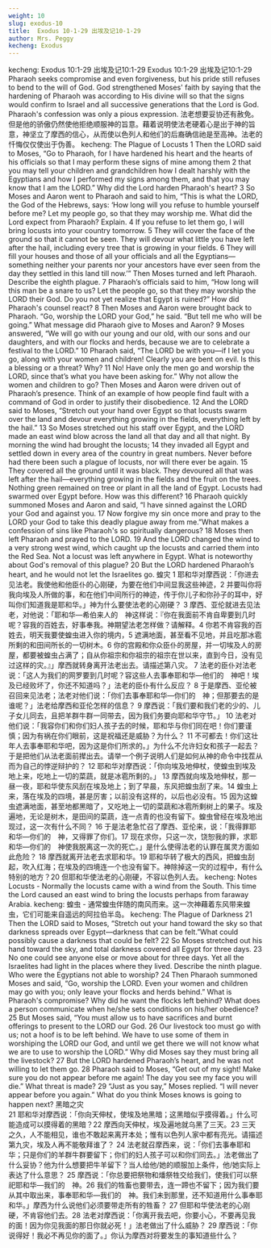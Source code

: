 ```yaml
---
weight: 10
slug: exodus-10
title:  Exodus 10-1-29 出埃及记10-1-29
author: Mrs. Peggy
kecheng: Exodus
---
```

kecheng: Exodus 10:1-29 出埃及记10:1-29
Exodus 10:1-29
出埃及记10:1-29
            Pharaoh seeks compromise and even forgiveness, but his pride still refuses to bend to the will of God. God strengthened Moses' faith by saying that the hardening of Pharaoh was according to His divine will so that the signs would confirm to Israel and all successive generations that the Lord is God. Pharaoh's confession was only a pious expression.
            法老想要妥协还有赦免。但是他的骄傲仍然使他拒绝顺服神的旨意。藉着说明使法老硬着心是出于神的旨意，神坚立了摩西的信心，从而使以色列人和他们的后裔确信祂是至高神。法老的忏悔仅仅使出于伪善。
kecheng: The Plague of Locusts
    1 Then the LORD said to Moses, “Go to Pharaoh, for I have hardened his heart and the hearts of his officials so that I may perform these signs of mine among them 2 that you may tell your children and grandchildren how I dealt harshly with the Egyptians and how I performed my signs among them, and that you may know that I am the LORD.” Why did the Lord harden Pharaoh's heart?
   3 So Moses and Aaron went to Pharaoh and said to him, “This is what the LORD, the God of the Hebrews, says: ‘How long will you refuse to humble yourself before me? Let my people go, so that they may worship me. What did the Lord expect from Pharaoh? Explain. 4 If you refuse to let them go, I will bring locusts into your country tomorrow. 5 They will cover the face of the ground so that it cannot be seen. They will devour what little you have left after the hail, including every tree that is growing in your fields. 6 They will fill your houses and those of all your officials and all the Egyptians—something neither your parents nor your ancestors have ever seen from the day they settled in this land till now.’” Then Moses turned and left Pharaoh. Describe the eighth plague.
   7 Pharaoh’s officials said to him, “How long will this man be a snare to us? Let the people go, so that they may worship the LORD their God. Do you not yet realize that Egypt is ruined?” How did Pharaoh's counsel react?
   8 Then Moses and Aaron were brought back to Pharaoh. “Go, worship the LORD your God,” he said. “But tell me who will be going.” What message did Pharaoh give to Moses and Aaron?
   9 Moses answered, “We will go with our young and our old, with our sons and our daughters, and with our flocks and herds, because we are to celebrate a festival to the LORD.”
   10 Pharaoh said, “The LORD be with you—if I let you go, along with your women and children! Clearly you are bent on evil. Is this a blessing or a threat? Why? 11 No! Have only the men go and worship the LORD, since that’s what you have been asking for.” Why not allow the women and children to go? Then Moses and Aaron were driven out of Pharaoh’s presence. Think of an example of how people find fault with a command of God in order to justify their disobedience.
   12 And the LORD said to Moses, “Stretch out your hand over Egypt so that locusts swarm over the land and devour everything growing in the fields, everything left by the hail.”
   13 So Moses stretched out his staff over Egypt, and the LORD made an east wind blow across the land all that day and all that night. By morning the wind had brought the locusts; 14 they invaded all Egypt and settled down in every area of the country in great numbers. Never before had there been such a plague of locusts, nor will there ever be again. 15 They covered all the ground until it was black. They devoured all that was left after the hail—everything growing in the fields and the fruit on the trees. Nothing green remained on tree or plant in all the land of Egypt. Locusts had swarmed over Egypt before. How was this different?
   16 Pharaoh quickly summoned Moses and Aaron and said, “I have sinned against the LORD your God and against you. 17 Now forgive my sin once more and pray to the LORD your God to take this deadly plague away from me.”What makes a confession of sins like Pharaoh's so spiritually dangerous?
   18 Moses then left Pharaoh and prayed to the LORD. 19 And the LORD changed the wind to a very strong west wind, which caught up the locusts and carried them into the Red Sea. Not a locust was left anywhere in Egypt. What is noteworthy about God's removal of this plague? 20 But the LORD hardened Pharaoh’s heart, and he would not let the Israelites go.
蝗灾
1 耶和华对摩西说：「你进去见法老。我使他和他臣仆的心刚硬，为要在他们中间显我这些神迹，2 并要叫你将我向埃及人所做的事，和在他们中间所行的神迹，传于你儿子和你孙子的耳中，好叫你们知道我是耶和华。」神为什么要使法老的心刚硬？
3 摩西、亚伦就进去见法老，对他说：「耶和华—希伯来人的　神这样说：『你在我面前不肯自卑要到几时呢？容我的百姓去，好事奉我。神期望法老怎样做？请解释。4 你若不肯容我的百姓去，明天我要使蝗虫进入你的境内，5 遮满地面，甚至看不见地，并且吃那冰雹所剩的和田间所长的一切树木。6 你的宫殿和你众臣仆的房屋，并一切埃及人的房屋，都要被蝗虫占满了；自从你祖宗和你祖宗的祖宗在世以来，直到今日，没有见过这样的灾。』」摩西就转身离开法老出去。请描述第八灾。
7 法老的臣仆对法老说：「这人为我们的网罗要到几时呢？容这些人去事奉耶和华—他们的　神吧！埃及已经败坏了，你还不知道吗？」法老的臣仆有什么反应？
8 于是摩西、亚伦被召回来见法老；法老对他们说：「你们去事奉耶和华—你们的　神；但那要去的是谁呢？」法老给摩西和亚伦怎样的信息？
9 摩西说：「我们要和我们老的少的、儿子女儿同去，且把羊群牛群一同带去，因为我们务要向耶和华守节。」
10 法老对他们说：「我容你们和你们妇人孩子去的时候，耶和华与你们同在吧！你们要谨慎；因为有祸在你们眼前，这是祝福还是威胁？为什么？
11 不可都去！你们这壮年人去事奉耶和华吧，因为这是你们所求的。」为什么不允许妇女和孩子一起去？于是把他们从法老面前撵出去。请举一个例子说明人们是如何从神的命令中找茬从而为自己的悖逆辩护的？
12 耶和华对摩西说：「你向埃及地伸杖，使蝗虫到埃及地上来，吃地上一切的菜蔬，就是冰雹所剩的。」
13 摩西就向埃及地伸杖，那一昼一夜，耶和华使东风刮在埃及地上；到了早晨，东风把蝗虫刮了来。14 蝗虫上来，落在埃及的四境，甚是厉害；以前没有这样的，以后也必没有。15 因为这蝗虫遮满地面，甚至地都黑暗了，又吃地上一切的菜蔬和冰雹所剩树上的果子。埃及遍地，无论是树木，是田间的菜蔬，连一点青的也没有留下。蝗虫曾经在埃及地出现过，这一次有什么不同？
16 于是法老急忙召了摩西、亚伦来，说：「我得罪耶和华—你们的　神，又得罪了你们。17 现在求你，只这一次，饶恕我的罪，求耶和华—你们的　神使我脱离这一次的死亡。」是什么使得法老的认罪在属灵方面如此危险？
18 摩西就离开法老去求耶和华。19 耶和华转了极大的西风，把蝗虫刮起，吹入红海；在埃及的四境连一个也没有留下。神除掉这一灾的过程中，有什么特别的地方？20 但耶和华使法老的心刚硬，不容以色列人去。
kecheng: Notes
Locusts - Normally the locusts came with a wind from the South. This time the Lord caused an east wind to bring the locusts perhaps from faraway Arabia.
kecheng: 蝗虫 - 通常蝗虫伴随的南风而来。这一次神藉着东风带来蝗虫，它们可能来自遥远的阿拉伯半岛。
kecheng: The Plague of Darkness
    21 Then the LORD said to Moses, “Stretch out your hand toward the sky so that darkness spreads over Egypt—darkness that can be felt.”What could possibly cause a darkness that could be felt?  22 So Moses stretched out his hand toward the sky, and total darkness covered all Egypt for three days. 23 No one could see anyone else or move about for three days. Yet all the Israelites had light in the places where they lived. Describe the ninth plague. Who were the Egyptians not able to worship?
   24 Then Pharaoh summoned Moses and said, “Go, worship the LORD. Even your women and children may go with you; only leave your flocks and herds behind.” What is Pharaoh's compromise? Why did he want the flocks left behind? What does a person communicate when he/she sets conditions on his/her obedience?
   25 But Moses said, “You must allow us to have sacrifices and burnt offerings to present to the LORD our God. 26 Our livestock too must go with us; not a hoof is to be left behind. We have to use some of them in worshiping the LORD our God, and until we get there we will not know what we are to use to worship the LORD.” Why did Moses say they must bring all the livestock?
   27 But the LORD hardened Pharaoh’s heart, and he was not willing to let them go. 28 Pharaoh said to Moses, “Get out of my sight! Make sure you do not appear before me again! The day you see my face you will die.” What threat is made?
   29 “Just as you say,” Moses replied. “I will never appear before you again.” What do you think Moses knows is going to happen next?
黑暗之灾   
21 耶和华对摩西说：「你向天伸杖，使埃及地黑暗；这黑暗似乎摸得着。」什么可能造成可以摸得着的黑暗？22 摩西向天伸杖，埃及遍地就乌黑了三天。23 三天之久，人不能相见，谁也不敢起来离开本处；惟有以色列人家中都有亮光。请描述第九灾，埃及人再不能敬拜谁了？
24 法老就召摩西来，说：「你们去事奉耶和华；只是你们的羊群牛群要留下；你们的妇人孩子可以和你们同去。」法老做出了什么妥协？他为什么想要把牛羊留下？当人给他/她的顺服加上条件，他/她实际上表达了什么意思？
25 摩西说：「你总要把祭物和燔祭牲交给我们，使我们可以祭祀耶和华—我们的　神。26 我们的牲畜也要带去，连一蹄也不留下；因为我们要从其中取出来，事奉耶和华—我们的　神。我们未到那里，还不知道用什么事奉耶和华。」摩西为什么说他们必须要带走所有的牲畜？
27 但耶和华使法老的心刚硬，不肯容他们去。28 法老对摩西说：「你离开我去吧，你要小心，不要再见我的面！因为你见我面的那日你就必死！」法老做出了什么威胁？
29 摩西说：「你说得好！我必不再见你的面了。」你认为摩西对将要发生的事知道些什么？
